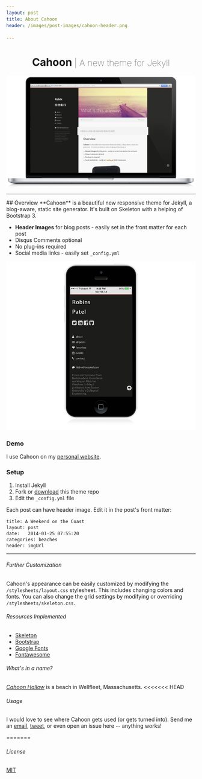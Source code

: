 ```yaml
---
layout: post
title: About Cahoon
header: /images/post-images/cahoon-header.png

---
```

<div><center><h1>Cahoon <small style="font-weight:100">|  A new theme for Jekyll</small></h1></center></div>

![screenshot](/images/cahoon_resources/mac.png)
<hr />
## Overview
**Cahoon** is a beautiful new responsive theme for Jekyll, a blog-aware, static site generator. It's built on Skeleton with a helping of Bootstrap 3. 

* **Header Images** for blog posts - easily set in the  front matter for each post
* Disqus Comments optional
* No plug-ins required 
* Social media links - easily set `_config.yml`

![screenshot](/images/cahoon_resources/iphone_hand.png)


### Demo
I use Cahoon on my [personal website](URL). 

### Setup

1. Install Jekyll
2. Fork or [download](https://github.com/arnp/herring-cove/archive/master.zip) this theme repo
3. Edit the `_config.yml` file

Each post can have header image. Edit it in the post's front matter:
			
	title: A Weekend on the Coast
	layout: post
	date:   2014-01-25 07:55:20
	categories: beaches
	header: imgUrl

---
###### Further Customization
Cahoon's appearance can be easily customized by modifying the `/stylesheets/layout.css` stylesheet. This includes changing colors and fonts. You can also change the grid settings by modifying or overriding `/stylesheets/skeleton.css`.  

###### Resources Implemented
* [Skeleton](http://getskeleton.com)
* [Bootstrap](http://getbootstrap.com)
* [Google Fonts](http://google.com/fonts)
* [Fontawesome](http://fontawesome.io)

###### What's in a name? 
[*Cahoon Hallow*](http://www.fodors.com/world/north-america/usa/massachusetts/cape-cod/review-422729.html) is a beach in Wellfleet, Massachusetts. 
<<<<<<< HEAD

###### Usage
I would love to see where Cahoon gets used (or gets turned into). Send me an [email](hi@robinspatel.com),  [tweet](http://twitter.com/ravipatel), or even open an issue here -- anything works! 


=======
###### License 
[MIT](https://github.com/arnp/cahoon/blob/master/LICENSE)


